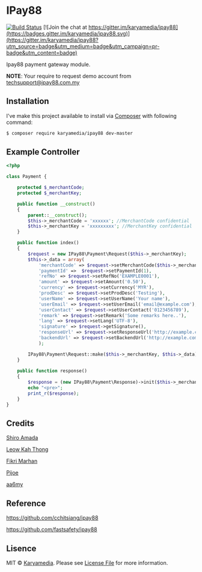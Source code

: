 # IPay88
[![Build Status](https://img.shields.io/packagist/dt/karyamedia/ipay88.svg?maxAge=2592000)](https://packagist.org/packages/karyamedia/ipay88) [![Join the chat at https://gitter.im/karyamedia/ipay88](https://badges.gitter.im/karyamedia/ipay88.svg)](https://gitter.im/karyamedia/ipay88?utm_source=badge&utm_medium=badge&utm_campaign=pr-badge&utm_content=badge)

Ipay88 payment gateway module.

**NOTE**: Your require to request demo account from techsupport@ipay88.com.my

## Installation

I've make this project available to install via [Composer](https://getcomposer.org/) with following command:

```bash
$ composer require karyamedia/ipay88 dev-master
```

## Example Controller

```php
<?php

class Payment {

	protected $_merchantCode;
	protected $_merchantKey;

	public function __construct()
	{
		parent::__construct();
		$this->_merchantCode = 'xxxxxx'; //MerchantCode confidential
		$this->_merchantKey = 'xxxxxxxxx'; //MerchantKey confidential
	}

	public function index()
	{
		$request = new IPay88\Payment\Request($this->_merchantKey);
		$this->_data = array(
			'merchantCode' => $request->setMerchantCode($this->_merchantCode),
			'paymentId' =>  $request->setPaymentId(1),
			'refNo' => $request->setRefNo('EXAMPLE0001'),
			'amount' => $request->setAmount('0.50'),
			'currency' => $request->setCurrency('MYR'),
			'prodDesc' => $request->setProdDesc('Testing'),
			'userName' => $request->setUserName('Your name'),
			'userEmail' => $request->setUserEmail('email@example.com'),
			'userContact' => $request->setUserContact('0123456789'),
			'remark' => $request->setRemark('Some remarks here..'),
			'lang' => $request->setLang('UTF-8'),
			'signature' => $request->getSignature(),
			'responseUrl' => $request->setResponseUrl('http://example.com/response'),
			'backendUrl' => $request->setBackendUrl('http://example.com/backend')
			);

		IPay88\Payment\Request::make($this->_merchantKey, $this->_data);
	}
	
	public function response()
	{	
		$response = (new IPay88\Payment\Response)->init($this->_merchantCode);
		echo "<pre>";
		print_r($response);
	}
}
```

## Credits
[Shiro Amada](https://github.com/shiroamada)

[Leow Kah Thong](https://github.com/ktleow)

[Fikri Marhan](https://github.com/fikri-marhan)

[Pijoe](https://github.com/pijoe86)

[aa6my](https://github.com/aa6my)

## Reference
https://github.com/cchitsiang/ipay88

https://github.com/fastsafety/ipay88

## Lisence

MIT © [Karyamedia](https://github.com/karyamedia/karya). Please see [License File](LICENSE.md) for more information.

